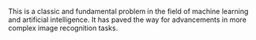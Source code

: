 This is a classic and fundamental problem in the field of machine learning and artificial intelligence.
It has paved the way for advancements in more complex image recognition tasks.
